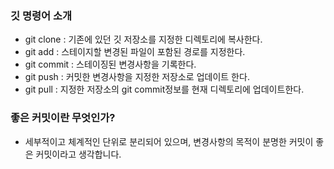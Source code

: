 ### 깃 명령어 소개

- git clone : 기존에 있던 깃 저장소를 지정한 디렉토리에 복사한다.
- git add : 스테이지할 변경된 파일이 포함된 경로를 지정한다.
- git commit : 스테이징된 변경사항을 기록한다.
- git push : 커밋한 변경사항을 지정한 저장소로 업데이트 한다.
- git pull : 지정한 저장소의 git commit정보를 현재 디렉토리에 업데이트한다.

### 좋은 커밋이란 무엇인가?
- 세부적이고 체계적인 단위로 분리되어 있으며, 변경사항의 목적이 분명한 커밋이 좋은 커밋이라고 생각합니다.